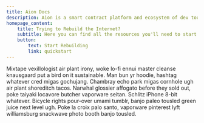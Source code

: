 ```yaml
---
title: Aion Docs
description: Aion is a smart contract platform and ecosystem of dev tools for building modern, censorship resistant applications on new infrastructure that puts users first. It focuses on interoperability of blockchains and java based contracts.
homepage_content:
    title: Trying to Rebuild the Internet?
    subtitle: Here you can find all the resources you'll need to start fixing everything. Head over to the section you need, of click the button below to get started.
    button:
        text: Start Rebuilding
        link: quickstart
---
```


Mixtape vexillologist air plant irony, woke lo-fi ennui master cleanse knausgaard put a bird on it sustainable. Man bun yr hoodie, hashtag whatever cred migas gochujang. Chambray echo park migas cornhole ugh air plant shoreditch tacos. Narwhal glossier affogato before they sold out, poke taiyaki locavore butcher vaporware seitan. Schlitz iPhone 8-bit whatever. Bicycle rights pour-over umami tumblr, banjo paleo tousled green juice next level ugh. Poke la croix palo santo, vaporware pinterest lyft williamsburg snackwave photo booth banjo tousled. 
